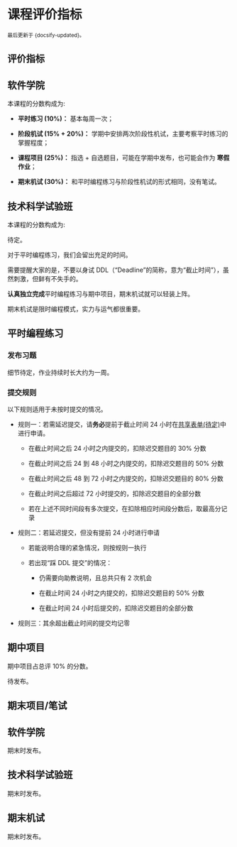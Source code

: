# 课程评价指标

<small>最后更新于 {docsify-updated}。</small>

## 评价指标

<!-- tabs:start -->

## **软件学院**

本课程的分数构成为:

- **平时练习 ($10\%$)：** 基本每周一次；

- **阶段机试 ($15\% + 20\%$)：** 学期中安排两次阶段性机试，主要考察平时练习的掌握程度；

- **课程项目 ($25\%$)：** 指选 + 自选题目，可能在学期中发布，也可能会作为 **寒假作业**；

- **期末机试 ($30\%$)：** 和平时编程练习与阶段性机试的形式相同，没有笔试。

## **技术科学试验班**

本课程的分数构成为:

待定。

<!-- tabs:end -->

对于平时编程练习，我们会留出充足的时间。

需要提醒大家的是，不要以身试 DDL（“Deadline”的简称，意为“截止时间”），虽然刺激，但鲜有不失手的。

**认真独立完成**平时编程练习与期中项目，期末机试就可以轻装上阵。

期末机试是限时编程模式，实力与运气都很重要。

## 平时编程练习

### 发布习题

细节待定，作业持续时长大约为一周。

<!-- - 每周五晚 18:00 发布习题

  - 对于周四、周五上课的班级，习题基本与课堂进度持平

  - 对于周一上课的班级，习题大概落后课堂一周的进度

- 作业持续时长为一周零五个小时，即在发布后下周五晚 23:00 截止 （注意：不是 23:59！）

  - 从第二次作业开始，作业时长延长一天，发布后下周六晚 23:00 截止

- 截止日期会根据题量与难度进行调整，一般为一周时间 -->

### 提交规则

以下规则适用于未按时提交的情况。

- 规则一：若需延迟提交，请**务必**提前于截止时间 $24$ 小时在[共享表单(待定)](https://table.nju.edu.cn)中进行申请。

  - 在截止时间之后 $24$ 小时之内提交的，扣除迟交题目的 $30\%$ 分数

  - 在截止时间之后 $24$ 到 $48$ 小时之内提交的，扣除迟交题目的 $50\%$ 分数

  - 在截止时间之后 $48$ 到 $72$ 小时之内提交的，扣除迟交题目的 $80\%$ 分数

  - 在截止时间之后超过 $72$ 小时提交的，扣除迟交题目的全部分数

  - 若在上述不同时间段有多次提交，在扣除相应时间段分数后，取最高分记录

- 规则二：若延迟提交，但没有提前 $24$ 小时进行申请

  - 若能说明合理的紧急情况，则按规则一执行

  - 若出现“踩 DDL 提交”的情况：

    - 仍需要向助教说明，且总共只有 $2$ 次机会

    - 在截止时间 $24$ 小时之内提交的，扣除迟交题目的 $50\%$ 分数

    - 在截止时间 $24$ 小时后提交的，扣除迟交题目的全部分数

- 规则三：其余超出截止时间的提交均记零

## 期中项目

期中项目占总评 $10\%$ 的分数。

待发布。

<!-- 共六题，其中有一道客观题、五道主观题，*六选一即可**，若多做，取最高分。

关于项目的延迟提交，尚在商榷。 -->

## 期末项目/笔试

<!-- tabs:start -->
## **软件学院**

期末时发布。

## **技术科学试验班**

期末时发布。

<!-- tabs:end -->

## 期末机试

期末时发布。